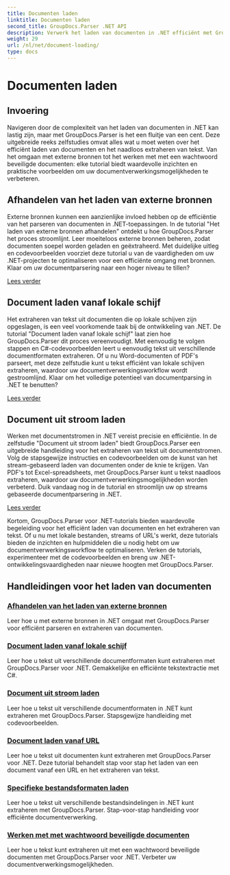 ```yaml
---
title: Documenten laden
linktitle: Documenten laden
second_title: GroupDocs.Parser .NET API
description: Verwerk het laden van documenten in .NET efficiënt met GroupDocs.Parser. Leer hoe u tekst kunt extraheren van lokale schijven, streams, URL's en meer.
weight: 29
url: /nl/net/document-loading/
type: docs
---
```

# Documenten laden

## Invoering

Navigeren door de complexiteit van het laden van documenten in .NET kan lastig zijn, maar met GroupDocs.Parser is het een fluitje van een cent. Deze uitgebreide reeks zelfstudies omvat alles wat u moet weten over het efficiënt laden van documenten en het naadloos extraheren van tekst. Van het omgaan met externe bronnen tot het werken met met een wachtwoord beveiligde documenten: elke tutorial biedt waardevolle inzichten en praktische voorbeelden om uw documentverwerkingsmogelijkheden te verbeteren.

## Afhandelen van het laden van externe bronnen

Externe bronnen kunnen een aanzienlijke invloed hebben op de efficiëntie van het parseren van documenten in .NET-toepassingen. In de tutorial "Het laden van externe bronnen afhandelen" ontdekt u hoe GroupDocs.Parser het proces stroomlijnt. Leer moeiteloos externe bronnen beheren, zodat documenten soepel worden geladen en geëxtraheerd. Met duidelijke uitleg en codevoorbeelden voorziet deze tutorial u van de vaardigheden om uw .NET-projecten te optimaliseren voor een efficiënte omgang met bronnen. Klaar om uw documentparsering naar een hoger niveau te tillen?

[Lees verder](./handling-loading-of-external-resources/)

## Document laden vanaf lokale schijf

Het extraheren van tekst uit documenten die op lokale schijven zijn opgeslagen, is een veel voorkomende taak bij de ontwikkeling van .NET. De tutorial "Document laden vanaf lokale schijf" laat zien hoe GroupDocs.Parser dit proces vereenvoudigt. Met eenvoudig te volgen stappen en C#-codevoorbeelden leert u eenvoudig tekst uit verschillende documentformaten extraheren. Of u nu Word-documenten of PDF's parseert, met deze zelfstudie kunt u tekst efficiënt van lokale schijven extraheren, waardoor uw documentverwerkingsworkflow wordt gestroomlijnd. Klaar om het volledige potentieel van documentparsing in .NET te benutten?

[Lees verder](./load-document-from-local-disk/)

## Document uit stroom laden

Werken met documentstromen in .NET vereist precisie en efficiëntie. In de zelfstudie "Document uit stroom laden" biedt GroupDocs.Parser een uitgebreide handleiding voor het extraheren van tekst uit documentstromen. Volg de stapsgewijze instructies en codevoorbeelden om de kunst van het stream-gebaseerd laden van documenten onder de knie te krijgen. Van PDF's tot Excel-spreadsheets, met GroupDocs.Parser kunt u tekst naadloos extraheren, waardoor uw documentverwerkingsmogelijkheden worden verbeterd. Duik vandaag nog in de tutorial en stroomlijn uw op streams gebaseerde documentparsering in .NET.

[Lees verder](./load-document-from-stream/)

Kortom, GroupDocs.Parser voor .NET-tutorials bieden waardevolle begeleiding voor het efficiënt laden van documenten en het extraheren van tekst. Of u nu met lokale bestanden, streams of URL's werkt, deze tutorials bieden de inzichten en hulpmiddelen die u nodig hebt om uw documentverwerkingsworkflow te optimaliseren. Verken de tutorials, experimenteer met de codevoorbeelden en breng uw .NET-ontwikkelingsvaardigheden naar nieuwe hoogten met GroupDocs.Parser.

## Handleidingen voor het laden van documenten
### [Afhandelen van het laden van externe bronnen](./handling-loading-of-external-resources/)
Leer hoe u met externe bronnen in .NET omgaat met GroupDocs.Parser voor efficiënt parseren en extraheren van documenten.
### [Document laden vanaf lokale schijf](./load-document-from-local-disk/)
Leer hoe u tekst uit verschillende documentformaten kunt extraheren met GroupDocs.Parser voor .NET. Gemakkelijke en efficiënte tekstextractie met C#.
### [Document uit stroom laden](./load-document-from-stream/)
Leer hoe u tekst uit verschillende documentformaten in .NET kunt extraheren met GroupDocs.Parser. Stapsgewijze handleiding met codevoorbeelden.
### [Document laden vanaf URL](./load-document-from-url/)
Leer hoe u tekst uit documenten kunt extraheren met GroupDocs.Parser voor .NET. Deze tutorial behandelt stap voor stap het laden van een document vanaf een URL en het extraheren van tekst.
### [Specifieke bestandsformaten laden](./loading-specific-file-formats/)
Leer hoe u tekst uit verschillende bestandsindelingen in .NET kunt extraheren met GroupDocs.Parser. Stap-voor-stap handleiding voor efficiënte documentverwerking.
### [Werken met met wachtwoord beveiligde documenten](./working-with-password-protected-documents/)
Leer hoe u tekst kunt extraheren uit met een wachtwoord beveiligde documenten met GroupDocs.Parser voor .NET. Verbeter uw documentverwerkingsmogelijkheden.